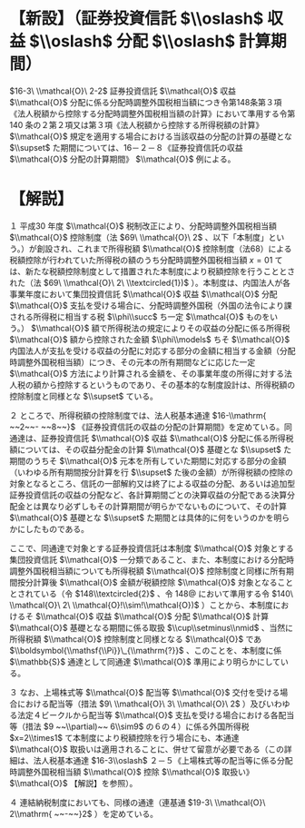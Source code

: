 # 【新設】（証券投資信託 $\\oslash$ 収益 $\\oslash$ 分配 $\\oslash$ 計算期間）

$16-3\ \\mathcal{O}\ 2-2$ 証券投資信託 $\\mathcal{O}$ 収益 $\\mathcal{O}$ 分配に係る分配時調整外国税相当額につき令第148条第３項《法人税額から控除する分配時調整外国税相当額の計算》において準用する令第140 条の２第２項又は第３項《法人税額から控除する所得税額の計算》 $\\mathcal{O}$ 規定を適用する場合における当該収益の分配の計算の基礎とな $\\supset$ た期間については、16－２－８《証券投資信託の収益 $\\mathcal{O}$ 分配の計算期間》 $\\mathcal{O}$ 例による。

# 【解説】

１ 平成30 年度 $\\mathcal{O}$ 税制改正により、分配時調整外国税相当額 $\\mathcal{O}$ 控除制度（法 $69\ \\mathcal{O}\ 2$ 、以下「本制度」という。）が創設され、これまで所得税額 $\\mathcal{O}$ 控除制度（法68）による税額控除が行われていた所得税の額のうち分配時調整外国税相当額 $x=01$ ては、新たな税額控除制度として措置された本制度により税額控除を行うこととされた（法 $69\ \\mathcal{O}\ 2\ \\textcircled{1})$ ）。本制度は、内国法人が各事業年度において集団投資信託 $\\mathcal{O}$ 収益 $\\mathcal{O}$ 分配 $\\mathcal{O}$ 支払を受ける場合に、分配時調整外国税（外国の法令により課される所得税に相当する税 $\\phi\\succ$ ち一定 $\\mathcal{O}$ ものをいう。） $\\mathcal{O}$ 額で所得税法の規定によりその収益の分配に係る所得税 $\\mathcal{O}$ 額から控除された金額 $\\phi\\models$ ちそ $\\mathcal{O}$ 内国法人が支払を受ける収益の分配に対応する部分の金額に相当する金額（分配時調整外国税相当額）につき、その元本の所有期間などに応じた一定 $\\mathcal{O}$ 方法により計算される金額を、その事業年度の所得に対する法人税の額から控除するというものであり、その基本的な制度設計は、所得税額の控除制度と同様とな $\\supset$ ている。

２ ところで、所得税額の控除制度では、法人税基本通達 $16-\\mathrm{ ~~2~~- ~~8~~}$ 《証券投資信託の収益の分配の計算期間》を定めている。同通達は、証券投資信託 $\\mathcal{O}$ 収益 $\\mathcal{O}$ 分配に係る所得税額については、その収益分配金の計算 $\\mathcal{O}$ 基礎とな $\\supset$ た期間のうちそ $\\mathcal{O}$ 元本を所有していた期間に対応する部分の金額（いわゆる所有期間按分計算を行 $\\supset$ た後の金額）が所得税額の控除の対象となるところ、信託の一部解約又は終了による収益の分配、あるいは追加型証券投資信託の収益の分配など、各計算期間ごとの決算収益の分配である決算分配金とは異なり必ずしもその計算期間が明らかでないものについて、その計算 $\\mathcal{O}$ 基礎とな $\\supset$ た期間とは具体的に何をいうのかを明らかにしたものである。

ここで、同通達で対象とする証券投資信託は本制度 $\\mathcal{O}$ 対象とする集団投資信託 $\\mathcal{O}$ 一分類であること、また、本制度における分配時調整外国税相当額についても所得税額 $\\mathcal{O}$ 控除制度と同様に所有期間按分計算後 $\\mathcal{O}$ 金額が税額控除 $\\mathcal{O}$ 対象となることとされている（令 $148\\textcircled{2}$ 、令 $148@$ において準用する令 $140\ \\mathcal{O}\ 2\ \\mathcal{O}!\\sim!\\mathcal{O})$ ）ことから、本制度におけるそ $\\mathcal{O}$ 収益 $\\mathcal{O}$ 分配 $\\mathcal{O}$ 計算 $\\mathcal{O}$ 基礎となる期間に係る取扱 $\\cup\\setminus\\nmid$ 、当然に所得税額 $\\mathcal{O}$ 控除制度と同様となる $\\mathcal{O}$ であ $\\boldsymbol{\\mathsf{\\Pi}}\_{\\mathrm{?}}$ 、このことを、本制度に係 $\\mathbb{S}$ 通達として同通達 $\\mathcal{O}$ 準用により明らかにしている。

３ なお、上場株式等 $\\mathcal{O}$ 配当等 $\\mathcal{O}$ 交付を受ける場合における配当等（措法 $9\ \\mathcal{O}\ 3\ \\mathcal{O}\ 2$ ）及びいわゆる法定４ビークルから配当等 $\\mathcal{O}$ 支払を受ける場合における各配当等（措法 $9 ~~\\partial)~~ 6\\sim9$ の６の４）に係る外国所得税 $x=2\\times1$ て本制度により税額控除を行う場合にも、本通達 $\\mathcal{O}$ 取扱いは適用されることに、併せて留意が必要である（この詳細は、法人税基本通達 $16-3\\oslash$ ２－５《上場株式等の配当等に係る分配時調整外国税相当額 $\\mathcal{O}$ 控除 $\\mathcal{O}$ 取扱い》 $\\mathcal{O}$ 【解説】を参照）。

４ 連結納税制度においても、同様の通達（連基通 $19-3\ \\mathcal{O}\ 2\\mathrm{ ~~-~~}2$ ）を定めている。